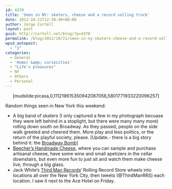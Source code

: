 ```yaml
---
id: 4378
title: 'Seen in NY: skaters, cheese and a record selling truck'
date: 2012-10-21T12:39:40+00:00
author: Jorge Cortell
layout: post
guid: http://cortell.net/blog/?p=4378
permalink: /blog/2012/10/21/seen-in-ny-skaters-cheese-and-a-record-selling-truck/
wpsd_autopost:
  - "1"
categories:
  - General
  - 'Humor &amp; curiosities'
  - "Life's pleasures"
  - NY
  - Others
  - Personal
---
```

<p style="text-align: center">
  [mudslide:picasa,0,111219615350942087056,5801771933220096257]
</p>

<p style="text-align: left">
  Random things seen in New York this weekend:
</p>

  * A big band of skaters (I only captured a few in my photograph becuase they were left behind in a stoplight, but there were many many more) rolling down south on Broadway. As they passed, people on the side walk greeted and cheered them. More play and less politics, or the return of the playful society, please. [Update.- there is a big story behind it: the <a title="http://observer.com/2012/10/broadway-bomb-blows-up-skaters-cred-in-court/" href="http://observer.com/2012/10/broadway-bomb-blows-up-skaters-cred-in-court/" target="_blank">Broadway Bomb</a>]
  * <a title="http://www.beechershandmadecheese.com/" href="http://www.beechershandmadecheese.com/" target="_blank">Beecher&#8217;s Handmade Cheese</a>, where you can sample and purchase artisanal cheese, have some wine and small apetizers in the cellar downstairs, but even more fun to just sit and watch them make cheese live, through a big glass.
  * Jack White&#8217;s <a title="http://thirdmanrecords.com/" href="http://thirdmanrecords.com/" target="_blank">Third Man Records</a>&#8216; Rolling Record Store wheels into locations all over the New York City, then tweets (@ThirdManRRS) each location. I saw it next to the Ace Hotel on Friday.